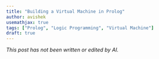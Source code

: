 ```yaml
---
title: "Building a Virtual Machine in Prolog"
author: avishek
usemathjax: true
tags: ["Prolog", "Logic Programming", "Virtual Machine"]
draft: true
---
```


_This post has not been written or edited by AI._
